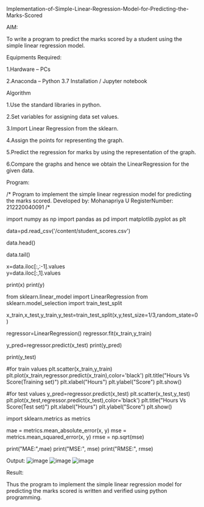 Implementation-of-Simple-Linear-Regression-Model-for-Predicting-the-Marks-Scored

AIM:

To write a program to predict the marks scored by a student using the simple linear regression model.

Equipments Required:

1.Hardware – PCs

2.Anaconda – Python 3.7 Installation / Jupyter notebook

Algorithm

1.Use the standard libraries in python.

2.Set variables for assigning data set values.

3.Import Linear Regression from the sklearn.

4.Assign the points for representing the graph.

5.Predict the regression for marks by using the representation of the graph.

6.Compare the graphs and hence we obtain the LinearRegression for the given data.

Program:

/*
Program to implement the simple linear regression model for predicting the marks scored.
Developed by: Mohanapriya U
RegisterNumber:  212220040091
/*

import numpy as np
import pandas as pd
import matplotlib.pyplot as plt

data=pd.read_csv('/content/student_scores.csv')

data.head()

data.tail()

x=data.iloc[:,:-1].values  
y=data.iloc[:,1].values

print(x)
print(y)

from sklearn.linear_model import LinearRegression
from sklearn.model_selection import train_test_split

x_train,x_test,y_train,y_test=train_test_split(x,y,test_size=1/3,random_state=0 )

regressor=LinearRegression() 
regressor.fit(x_train,y_train)

y_pred=regressor.predict(x_test) 
print(y_pred)

print(y_test)

#for train values
plt.scatter(x_train,y_train) 
plt.plot(x_train,regressor.predict(x_train),color='black') 
plt.title("Hours Vs Score(Training set)") 
plt.xlabel("Hours")
plt.ylabel("Score")
plt.show()

#for test values
y_pred=regressor.predict(x_test) 
plt.scatter(x_test,y_test) 
plt.plot(x_test,regressor.predict(x_test),color='black') 
plt.title("Hours Vs Score(Test set)") 
plt.xlabel("Hours")
plt.ylabel("Score")
plt.show()

import sklearn.metrics as metrics

mae = metrics.mean_absolute_error(x, y)
mse = metrics.mean_squared_error(x, y)
rmse = np.sqrt(mse)  

print("MAE:",mae)
print("MSE:", mse)
print("RMSE:", rmse)

Output:
![image](https://user-images.githubusercontent.com/116153626/230723194-998fd534-5068-487d-9109-90e22d18d2d2.png)
![image](https://user-images.githubusercontent.com/116153626/230723231-60592632-80d8-4fca-b117-87c75c191ebe.png)
![image](https://user-images.githubusercontent.com/116153626/230723248-559c331a-aed8-4c9a-9296-179a5f325385.png)

Result:

Thus the program to implement the simple linear regression model for predicting the marks scored is written and verified using python programming.



